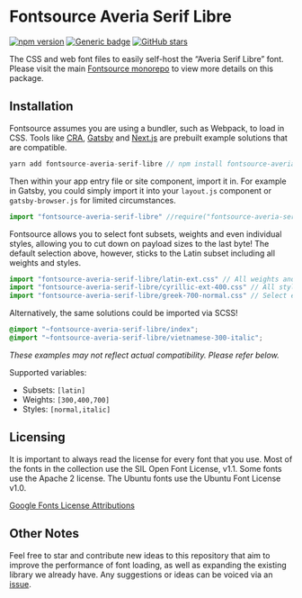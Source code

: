 # Fontsource Averia Serif Libre
[![npm version](https://badge.fury.io/js/fontsource-averia-serif-libre.svg)](https://github.com/DecliningLotus/fontsource) [![Generic badge](https://img.shields.io/badge/fontsource-passing-brightgreen)](https://github.com/DecliningLotus/fontsource) [![GitHub stars](https://img.shields.io/github/stars/DecliningLotus/fontsource.svg?style=social&label=Star&maxAge=2592000)](https://GitHub.com/DecliningLotus/fontsource/stargazers/)

The CSS and web font files to easily self-host the “Averia Serif Libre” font. Please visit the main [Fontsource monorepo](https://github.com/DecliningLotus/fontsource) to view more details on this package.

## Installation

Fontsource assumes you are using a bundler, such as Webpack, to load in CSS. Tools like [CRA](https://create-react-app.dev/), [Gatsby](https://www.gatsbyjs.org/) and [Next.js](https://nextjs.org/) are prebuilt example solutions that are compatible.

```javascript
yarn add fontsource-averia-serif-libre // npm install fontsource-averia-serif-libre
```

Then within your app entry file or site component, import it in. For example in Gatsby, you could simply import it into your `layout.js` component or `gatsby-browser.js` for limited circumstances.

```javascript
import "fontsource-averia-serif-libre" //require("fontsource-averia-serif-libre")
```

Fontsource allows you to select font subsets, weights and even individual styles, allowing you to cut down on payload sizes to the last byte! The default selection above, however, sticks to the Latin subset including all weights and styles.

```javascript
import "fontsource-averia-serif-libre/latin-ext.css" // All weights and styles included.
import "fontsource-averia-serif-libre/cyrillic-ext-400.css" // All styles included.
import "fontsource-averia-serif-libre/greek-700-normal.css" // Select either normal or italic.
```

Alternatively, the same solutions could be imported via SCSS!

```scss
@import "~fontsource-averia-serif-libre/index";
@import "~fontsource-averia-serif-libre/vietnamese-300-italic";
```

_These examples may not reflect actual compatibility. Please refer below._

Supported variables:
- Subsets: `[latin]`
- Weights: `[300,400,700]`
- Styles: `[normal,italic]`

## Licensing 

It is important to always read the license for every font that you use.
Most of the fonts in the collection use the SIL Open Font License, v1.1. Some fonts use the Apache 2 license. The Ubuntu fonts use the Ubuntu Font License v1.0.

[Google Fonts License Attributions](https://fonts.google.com/attribution)

## Other Notes

Feel free to star and contribute new ideas to this repository that aim to improve the performance of font loading, as well as expanding the existing library we already have. Any suggestions or ideas can be voiced via an [issue](https://github.com/DecliningLotus/fontsource/issues).

